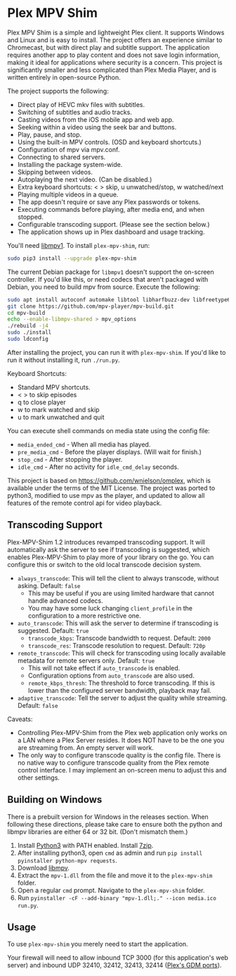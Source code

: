 # Plex MPV Shim

Plex MPV Shim is a simple and lightweight Plex client. It supports Windows and
Linux and is easy to install. The project offers an experience similar to
Chromecast, but with direct play and subtitle support. The application requires
another app to play content and does not save login information, making it
ideal for applications where security is a concern. This project is
significantly smaller and less complicated than Plex Media Player, and is
written entirely in open-source Python.

The project supports the following:
 - Direct play of HEVC mkv files with subtitles.
 - Switching of subtitles and audio tracks.
 - Casting videos from the iOS mobile app and web app.
 - Seeking within a video using the seek bar and buttons.
 - Play, pause, and stop.
 - Using the built-in MPV controls. (OSD and keyboard shortcuts.)
 - Configuration of mpv via mpv.conf.
 - Connecting to shared servers.
 - Installing the package system-wide.
 - Skipping between videos.
 - Autoplaying the next video. (Can be disabled.)
 - Extra keyboard shortcuts: < > skip, u unwatched/stop, w watched/next
 - Playing multiple videos in a queue.
 - The app doesn't require or save any Plex passwords or tokens.
 - Executing commands before playing, after media end, and when stopped.
 - Configurable transcoding support. (Please see the section below.)
 - The application shows up in Plex dashboard and usage tracking.

You'll need [libmpv1](https://github.com/Kagami/mpv.js/blob/master/README.md#get-libmpv). To install `plex-mpv-shim`, run:
```bash
sudo pip3 install --upgrade plex-mpv-shim
```

The current Debian package for `libmpv1` doesn't support the on-screen controller. If you'd like this, or need codecs that aren't packaged with Debian, you need to build mpv from source. Execute the following:
```bash
sudo apt install autoconf automake libtool libharfbuzz-dev libfreetype6-dev libfontconfig1-dev libx11-dev libxrandr-dev libvdpau-dev libva-dev mesa-common-dev libegl1-mesa-dev yasm libasound2-dev libpulse-dev libuchardet-dev zlib1g-dev libfribidi-dev git libgnutls28-dev libgl1-mesa-dev libsdl2-dev cmake wget python g++ libluajit-5.1-dev
git clone https://github.com/mpv-player/mpv-build.git
cd mpv-build
echo --enable-libmpv-shared > mpv_options
./rebuild -j4
sudo ./install
sudo ldconfig
```

After installing the project, you can run it with `plex-mpv-shim`.
If you'd like to run it without installing it, run `./run.py`.

Keyboard Shortcuts:
 - Standard MPV shortcuts.
 - < > to skip episodes
 - q to close player
 - w to mark watched and skip
 - u to mark unwatched and quit

You can execute shell commands on media state using the config file:
 - `media_ended_cmd` - When all media has played.
 - `pre_media_cmd` - Before the player displays. (Will wait for finish.)
 - `stop_cmd` - After stopping the player.
 - `idle_cmd` - After no activity for `idle_cmd_delay` seconds.

This project is based on https://github.com/wnielson/omplex, which
is available under the terms of the MIT License. The project was ported
to python3, modified to use mpv as the player, and updated to allow all
features of the remote control api for video playback.

## Transcoding Support

Plex-MPV-Shim 1.2 introduces revamped transcoding support. It will automatically ask the server to see if transcoding is suggested, which enables Plex-MPV-Shim to play more of your library on the go. You can configure this or switch to the old local transcode decision system.

- `always_transcode`: This will tell the client to always transcode, without asking. Default: `false`
    - This may be useful if you are using limited hardware that cannot handle advanced codecs.
    - You may have some luck changing `client_profile` in the configuration to a more restrictive one.
- `auto_transcode`: This will ask the server to determine if transcoding is suggested. Default: `true`
    - `transcode_kbps`: Transcode bandwidth to request. Default: `2000`
    - `transcode_res`: Transcode resolution to request. Default: `720p`
- `remote_transcode`: This will check for transcoding using locally available metadata for remote servers only. Default: `true`
    - This will not take effect if `auto_transcode` is enabled.
    - Configuration options from `auto_transcode` are also used.
    - `remote_kbps_thresh`: The threshold to force transcoding. If this is lower than the configured server bandwidth, playback may fail.
- `adaptive_transcode`: Tell the server to adjust the quality while streaming. Default: `false`

Caveats:
 - Controlling Plex-MPV-Shim from the Plex web application only works on a LAN where a Plex Server resides. It does NOT have to be the one you are streaming from. An empty server will work.
 - The only way to configure transcode quality is the config file. There is no native way to configure transcode quality from the Plex remote control interface. I may implement an on-screen menu to adjust this and other settings.

## Building on Windows

There is a prebuilt version for Windows in the releases section. When
following these directions, please take care to ensure both the python
and libmpv libraries are either 64 or 32 bit. (Don't mismatch them.)

1. Install [Python3](https://www.python.org/downloads/) with PATH enabled. Install [7zip](https://ninite.com/7zip/).
2. After installing python3, open `cmd` as admin and run `pip install pyinstaller python-mpv requests`.
3. Download [libmpv](https://sourceforge.net/projects/mpv-player-windows/files/libmpv/).
4. Extract the `mpv-1.dll` from the file and move it to the `plex-mpv-shim` folder.
5. Open a regular `cmd` prompt. Navigate to the `plex-mpv-shim` folder.
6. Run `pyinstaller -cF --add-binary "mpv-1.dll;." --icon media.ico run.py`.

## Usage

To use `plex-mpv-shim` you merely need to start the application.

Your firewall will need to allow inbound TCP 3000 (for this application's web server) and inbound UDP 32410, 32412, 32413, 32414 ([Plex's GDM ports](https://support.plex.tv/articles/201543147-what-network-ports-do-i-need-to-allow-through-my-firewall/)).
